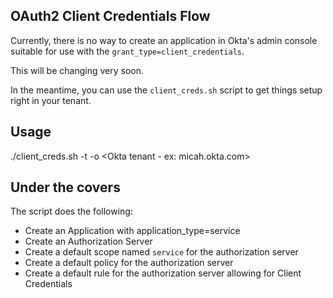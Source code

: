 ## OAuth2 Client Credentials Flow

Currently, there is no way to create an application in Okta's admin console
suitable for use with the `grant_type=client_credentials`.

This will be changing very soon.

In the meantime, you can use the `client_creds.sh` script to get things setup
right in your tenant.

## Usage

./client_creds.sh -t <Okta API Token> -o <Okta tenant - ex: micah.okta.com>

## Under the covers

The script does the following:

* Create an Application with application_type=service
* Create an Authorization Server
* Create a default scope named `service` for the authorization server
* Create a default policy for the authorization server
* Create a default rule for the authorization server allowing for Client Credentials
